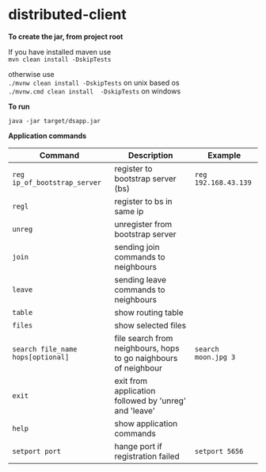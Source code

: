 # distributed-client

<b>To create the jar, from project root</b> 

If you have installed maven use  
  ```mvn clean install -DskipTests```    

otherwise use  
  ```./mvnw clean install -DskipTests``` on unix based os  
  ```./mvnw.cmd clean install  -DskipTests``` on windows  

<b>To run</b>  
```
java -jar target/dsapp.jar
```

<b>Application commands</b>

| Command                          | Description                         | Example              |
| -------------------------------- |-------------------------------------|----------------------|
| `reg ip_of_bootstrap_server`     | register to bootstrap server (bs)   | `reg 192.168.43.139` |
| `regl`                           | register to bs in same ip           |                      |
| `unreg`                          | unregister from bootstrap server    |                      |
| `join`                           | sending join commands to neighbours |                      |
| `leave`                          | sending leave commands to neighbours|                      |
| `table`                          | show routing table                  |                      |
| `files`                          | show selected files                 |                      |
| `search file_name hops[optional]`| file search from neighbours, hops to go naighbours of neighbour | `search moon.jpg 3` |
| `exit`                           | exit from application followed by 'unreg' and 'leave' |    |
| `help`                           | show application commands           |                      |
| `setport port`                   | hange port if registration failed   | `setport 5656`       |
